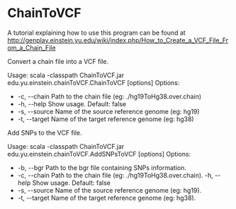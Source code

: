 ChainToVCF
==========

A tutorial explaining how to use this program can be found at http://genplay.einstein.yu.edu/wiki/index.php/How_to_Create_a_VCF_File_From_a_Chain_File

Convert a chain file into a VCF file.

Usage: scala -classpath ChainToVCF.jar edu.yu.einstein.chainToVCF.ChainToVCF [options]
  Options:
  * -c, --chain
       Path to the chain file (eg: ./hg19ToHg38.over.chain)
  * -h, --help
       Show usage. Default: false
  * -s, --source
       Name of the source reference genome (eg: hg19)
  * -t, --target
       Name of the target reference genome (eg: hg38)


Add SNPs to the VCF file. 

Usage: scala -classpath ChainToVCF.jar edu.yu.einstein.chainToVCF.AddSNPsToVCF [options]
  Options:
  * -b, --bgr
       Path to the bgr file containing SNPs information.
  * -c, --chain
       Path to the chain file (eg: ./hg19ToHg38.over.chain).
    -h, --help
       Show usage.
       Default: false
  * -s, --source
       Name of the source reference genome (eg: hg19).
  * -t, --target
       Name of the target reference genome (eg: hg38).
